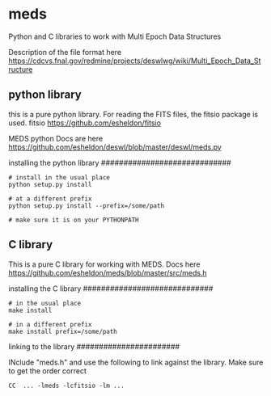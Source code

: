 meds
====

Python and C libraries to work with Multi Epoch Data Structures

Description of the file format here
    https://cdcvs.fnal.gov/redmine/projects/deswlwg/wiki/Multi_Epoch_Data_Structure

python library
-----------------------------

this is a pure python library.  For reading the FITS files, the fitsio package
is used.  fitsio https://github.com/esheldon/fitsio

MEDS python Docs are here
    https://github.com/esheldon/deswl/blob/master/deswl/meds.py


installing the python library
#############################

    # install in the usual place
    python setup.py install

    # at a different prefix
    python setup.py install --prefix=/some/path

    # make sure it is on your PYTHONPATH


C library
------------------------

This is a pure C library for working with MEDS.  Docs here
    https://github.com/esheldon/meds/blob/master/src/meds.h

installing the C library
#############################

    # in the usual place
    make install

    # in a different prefix
    make install prefix=/some/path

linking to the library
#######################

INclude "meds.h" and use the following to link against the library.  Make sure
to get the order correct

    CC  ... -lmeds -lcfitsio -lm ...


